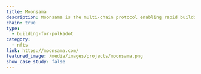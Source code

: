 ```yaml
---
title: Moonsama
description: Moonsama is the multi-chain protocol enabling rapid building for NFT applications. Moonsama accelerates the go-to market of NFT-powered solutions by providing a layer of common, critical building blocks.
chain: true
type:
  - building-for-polkadot
category:
  - nfts
link: https://moonsama.com/
featured_image: /media/images/projects/moonsama.png
show_case_study: false
---
```

